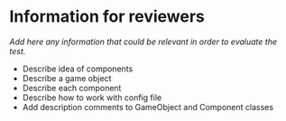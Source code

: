 # Information for reviewers

*Add here any information that could be relevant in order to evaluate the test.*

- Describe idea of components
- Describe a game object
- Describe each component
- Describe how to work with config file
- Add description comments to GameObject and Component classes